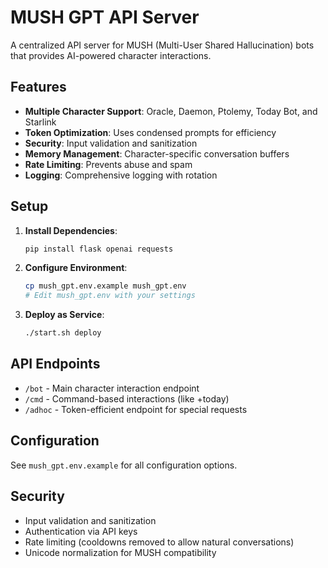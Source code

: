 # MUSH GPT API Server

A centralized API server for MUSH (Multi-User Shared Hallucination) bots that provides AI-powered character interactions.

## Features

- **Multiple Character Support**: Oracle, Daemon, Ptolemy, Today Bot, and Starlink
- **Token Optimization**: Uses condensed prompts for efficiency
- **Security**: Input validation and sanitization
- **Memory Management**: Character-specific conversation buffers
- **Rate Limiting**: Prevents abuse and spam
- **Logging**: Comprehensive logging with rotation

## Setup

1. **Install Dependencies**:
   ```bash
   pip install flask openai requests
   ```

2. **Configure Environment**:
   ```bash
   cp mush_gpt.env.example mush_gpt.env
   # Edit mush_gpt.env with your settings
   ```

3. **Deploy as Service**:
   ```bash
   ./start.sh deploy
   ```

## API Endpoints

- `/bot` - Main character interaction endpoint
- `/cmd` - Command-based interactions (like +today)
- `/adhoc` - Token-efficient endpoint for special requests

## Configuration

See `mush_gpt.env.example` for all configuration options.

## Security

- Input validation and sanitization
- Authentication via API keys
- Rate limiting (cooldowns removed to allow natural conversations)
- Unicode normalization for MUSH compatibility
